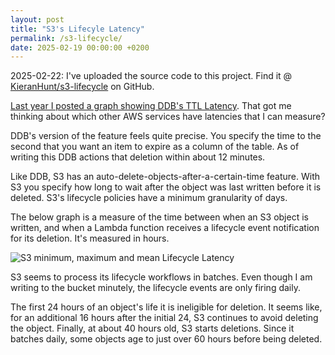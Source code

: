 ```yaml
---
layout: post
title: "S3's Lifecyle Latency"
permalink: /s3-lifecycle/
date: 2025-02-19 00:00:00 +0200
---
```


2025-02-22: I've uploaded the source code to this project. Find it @ [KieranHunt/s3-lifecycle](https://github.com/KieranHunt/s3-lifecycle) on GitHub.

[Last year I posted a graph showing DDB's TTL Latency](/ddb-ttl/). 
That got me thinking about which other AWS services have latencies that I can measure?

DDB's version of the feature feels quite precise.
You specify the time to the second that you want an item to expire as a column of the table.
As of writing this DDB actions that deletion within about 12 minutes.

Like DDB, S3 has an auto-delete-objects-after-a-certain-time feature.
With S3 you specify how long to wait after the object was last written before it is deleted.
S3's lifecycle policies have a minimum granularity of days.

The below graph is a measure of the time between when an S3 object is written, and when a Lambda function receives a lifecycle event notification for its deletion.
It's measured in hours.

![S3 minimum, maximum and mean Lifecycle Latency](https://s3lifecyclestack-metricbucket8c17f29f-ojkbiwz84gzz.s3.us-east-1.amazonaws.com/s3-latency.png)

S3 seems to process its lifecycle workflows in batches.
Even though I am writing to the bucket minutely, the lifecycle events are only firing daily.

The first 24 hours of an object's life it is ineligible for deletion.
It seems like, for an additional 16 hours after the initial 24, S3 continues to avoid deleting the object.
Finally, at about 40 hours old, S3 starts deletions.
Since it batches daily, some objects age to just over 60 hours before being deleted.